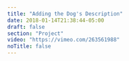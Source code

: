 ```yaml
---
title: "Adding the Dog's Description"
date: 2018-01-14T21:38:44-05:00
draft: false
section: "Project"
video: "https://vimeo.com/263561988"
noTitle: false
---
```



